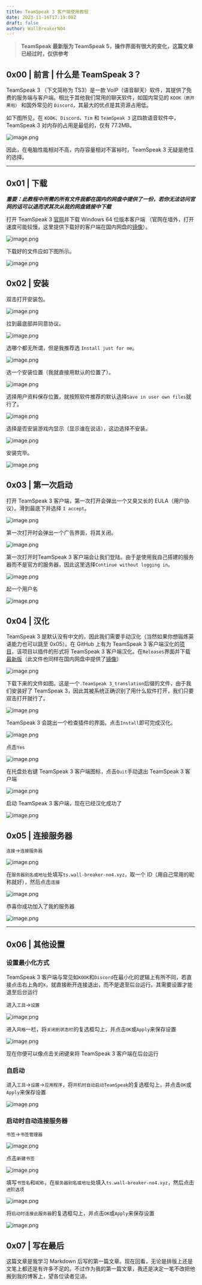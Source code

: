```yaml
---
title: TeamSpeak 3 客户端使用教程
date: 2023-11-16T17:19:00Z
draft: false
author: WallBreakerNO4
---
```

> **TeamSpeak 最新版为 TeamSpeak 5，操作界面有很大的变化，这篇文章已经过时，仅供参考**

## 0x00 | 前言 | 什么是 TeamSpeak 3？

TeamSpeak 3 （下文简称为 TS3）是一款 VoIP（语音聊天）软件，其提供了免费的服务端与客户端。相比于其他我们常用的聊天软件，如国内常见的 `KOOK（原开黑啦）` 和国外常见的 `Discord`，其最大的优点是其资源占用低。

如下图所见，在 `KOOK`、`Discord`、`Tim` 和 `TeamSpeak 3` 这四款语音软件中，TeamSpeak 3 对内存的占用是最低的，仅有 77.2MB。

![image.png](https://s2.loli.net/2022/09/10/c7HWAZLaNC4S1P6.png)

因此，在电脑性能相对不高，内存容量相对不富裕时，TeamSpeak 3 无疑是绝佳的选择。

***

## 0x01 | 下载

***重要：此教程中所需的所有文件我都在国内的网盘中提供了一份，若你无法访问官网的话可以退而求其次从我的网盘链接中下载***

打开 TeamSpeak 3 [官网](https://www.teamspeak.com/zh-CN/downloads/)并下载 Windows 64 位版本客户端 （官网在墙外，打开速度可能较慢，这里提供下载好的客户端在国内网盘的[镜像](https://wallbreakerno4.lanzouj.com/ihFUq0bfn5rc)）。

![image.png](https://s2.loli.net/2022/09/10/kFIcUKC1QBSRVer.png)

下载好的文件应如下图所示。

![image.png](https://s2.loli.net/2022/09/10/MjzovhZ7U92e1JW.png)

## 0x02 | 安装

双击打开安装包。

![image.png](https://s2.loli.net/2022/09/10/wyM9n4OtS7UZ6XJ.png)

拉到最底部并同意协议。

![image.png](https://s2.loli.net/2022/09/10/qtiTj5opWwGCNSM.png)

选哪个都无所谓，但是我推荐选 `Install just for me`。

![image.png](https://s2.loli.net/2022/09/10/ImT698fJKZEDFGV.png)

选一个安装位置（我就直接用默认的位置了）。

![image.png](https://s2.loli.net/2022/09/10/6OAQixNVzX7l1mC.png)

选择用户资料保存位置，就按照软件推荐的默认选择`Save in user own files`就行了。

![image.png](https://s2.loli.net/2022/09/10/OMbz8WiN5xcYeRF.png)

选择是否安装游戏内显示（显示谁在说话），这边选择不安装。

![image.png](https://s2.loli.net/2022/09/10/GVyb8SvxQgeKd3P.png)

安装完毕。

![image.png](https://s2.loli.net/2022/09/10/x1kLBiORep7q5oC.png)

## 0x03 | 第一次启动

打开 TeamSpeak 3 客户端，第一次打开会弹出一个又臭又长的 EULA（用户协议）。滑到最底下并选择 `I accept`。

![image.png](https://s2.loli.net/2022/09/10/RN7YahTcUr9SZCl.png)

第一次打开时会弹出一个广告界面，将其关闭。

![image.png](https://s2.loli.net/2022/09/10/2pvl6F1snkXoq7x.png)

第一次打开时TeamSpeak 3 客户端会让我们登陆。由于是使用我自己搭建的服务器而不是官方的服务器，因此这里选择`Continue without logging in`。

![image.png](https://s2.loli.net/2022/09/10/2eWs1HGzVDBjhv9.png)

起一个用户名

![image.png](https://s2.loli.net/2022/09/10/S16IJuCy4azUKc3.png)

## 0x04 | 汉化

TeamSpeak 3 是默认没有中文的，因此我们需要手动汉化（当然如果你想锻炼英语能力也可以跳至 0x05）。在 GitHub 上有为 TeamSpeak 3 客户端汉化的[项目](https://github.com/jitingcn/TeamSpeak3-Translation_zh-CN)，该项目以插件的形式将 TeamSpeak 3 客户端汉化。在`Releases`界面并下载[最新版](https://github.com/jitingcn/TeamSpeak3-Translation_zh-CN/releases)（此文件也同样在国内网盘中提供了[镜像](https://wallbreakerno4.lanzouj.com/ihFUq0bfn5rc)）

![image.png](https://s2.loli.net/2022/09/10/5eHBMaJxul9vSUP.png)

下载下来的文件如图。这是一个`.TeamSpeak 3_translation`后缀的文件，由于我们安装好了 TeamSpeak 3，因此其被系统正确识别了用什么软件打开，我们只要双击打开就行了。

![image.png](https://s2.loli.net/2022/09/11/VGyqf1Bv6hkDTj8.png)

TeamSpeak 3 会跳出一个检查插件的界面。点击`Install`即可完成汉化。

![image.png](https://s2.loli.net/2022/09/11/QWT4ifz6xcSjCRv.png)

点击`Yes`

![image.png](https://s2.loli.net/2022/09/11/7WEea9CLSXKRhpj.png)

在托盘处右键 TeamSpeak 3 客户端图标，点击`Quit`手动退出 TeamSpeak 3 客户端

![image.png](https://s2.loli.net/2022/09/11/xkpIWAVXj8zTGrm.png)

启动 TeamSpeak 3 客户端，现在已经汉化成功了

![image.png](https://s2.loli.net/2022/09/11/PpoGC6zv7jLS3hY.png)

## 0x05 | 连接服务器

`连接`->`连接服务器`

![image.png](https://s2.loli.net/2022/09/11/qgKsdOWiV8pB6bF.png)

在`服务器别名或地址`处填写`ts.wall-breaker-no4.xyz`，取一个 ID（用自己常用的昵称就好），然后点击`连接`

![image.png](https://s2.loli.net/2022/09/11/bjZ2ont9hsyIDQF.png)

恭喜你成功加入了我的服务器

![image.png](https://s2.loli.net/2022/09/11/Fk8ImVcwXrqpbTC.png)

***

## 0x06 | 其他设置

### 设置最小化方式

TeamSpeak 3 客户端与常见如`KOOK`和`Discord`在最小化的逻辑上有所不同，若直接点击右上角的`X`，就直接断开连接退出，而不是退至后台运行。其需要设置才能退至后台运行

进入`工具`->`设置`

![image.png](https://s2.loli.net/2022/09/11/zyt1NRoWPQ8SlkY.png)

进入`风格`一栏，将`关闭到状态栏`的复选框勾上，并点击`OK`或`Apply`来保存设置

![image.png](https://s2.loli.net/2022/09/11/iXMmE7Khjr3vsVB.png)

现在你便可以像点击关闭键来将 TeamSpeak 3 客户端在后台运行

### 自启动

进入`工具`->`设置`->`应用程序`，将`开机时自动启动TeamSpeak`的复选框勾上，并点击`OK`或`Apply`来保存设置

![image.png](https://s2.loli.net/2022/09/11/gtlvje7QrymnD2N.png)

### 启动时自动连接服务器

`书签`->`书签管理器`

![image.png](https://s2.loli.net/2022/09/11/52yDZr6mdJIhBvG.png)

点击`新建书签`

![image.png](https://s2.loli.net/2022/09/11/sxEd57NPFWhz6Zm.png)

填写`书签名`和`昵称`，在`服务器别名或地址`处填入`ts.wall-breaker-no4.xyz`，然后点击`进阶选项`

![image.png](https://s2.loli.net/2022/09/11/bRwrfX5sLn4alcJ.png)

将`启动时连接此服务器`的复选框勾上，并点击`OK`或`Apply`来保存设置

![image.png](https://s2.loli.net/2022/09/11/cIP2Denl76ZAqEs.png)

## 0x07 | 写在最后

这篇文章是我学习 Markdown 后写的第一篇文章。现在回看，无论是排版上还是文笔上都还是有许多不足的。不过作为我的第一篇文章，我还是决定一笔不改把他搬到我的博客上，望各位读者见谅。
